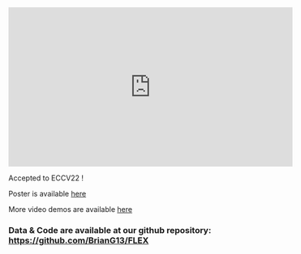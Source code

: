 
<p align="center"><iframe width="560" height="315" src="https://www.youtube.com/watch?v=hXc97BDJJTg" frameborder="0" allow="autoplay; encrypted-media" allowfullscreen></iframe></p>

Accepted to ECCV22 !

Poster is available [here](https://drive.google.com/file/d/1CbGD6I9-wfhACe9jhk5dYQZYWvjkaVYg/view?usp=sharing)

More video demos are available [here](https://github.com/BrianG13/FLEX/tree/main/videos)

### Data & Code are available at our github repository: https://github.com/BrianG13/FLEX


<!--- 
## Welcome to GitHub Pages



You can use the [editor on GitHub](https://github.com/BrianG13/FLEX/edit/gh-pages/index.md) to maintain and preview the content for your website in Markdown files.

Whenever you commit to this repository, GitHub Pages will run [Jekyll](https://jekyllrb.com/) to rebuild the pages in your site, from the content in your Markdown files.

### Markdown

Markdown is a lightweight and easy-to-use syntax for styling your writing. It includes conventions for

```markdown
Syntax highlighted code block

# Header 1
## Header 2
### Header 3

- Bulleted
- List

1. Numbered
2. List

**Bold** and _Italic_ and `Code` text

[Link](url) and ![Image](src)
```

For more details see [GitHub Flavored Markdown](https://guides.github.com/features/mastering-markdown/).

### Jekyll Themes

Your Pages site will use the layout and styles from the Jekyll theme you have selected in your [repository settings](https://github.com/BrianG13/FLEX/settings). The name of this theme is saved in the Jekyll `_config.yml` configuration file.

### Support or Contact

Having trouble with Pages? Check out our [documentation](https://docs.github.com/categories/github-pages-basics/) or [contact support](https://support.github.com/contact) and we’ll help you sort it out.
-->
